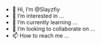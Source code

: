 - 👋 Hi, I’m @Slayzfiy
- 👀 I’m interested in ...
- 🌱 I’m currently learning ...
- 💞️ I’m looking to collaborate on ...
- 📫 How to reach me ...

<!---
Slayzfiy/Slayzfiy is a ✨ special ✨ repository because its `README.md` (this file) appears on your GitHub profile.
You can click the Preview link to take a look at your changes.
--->
